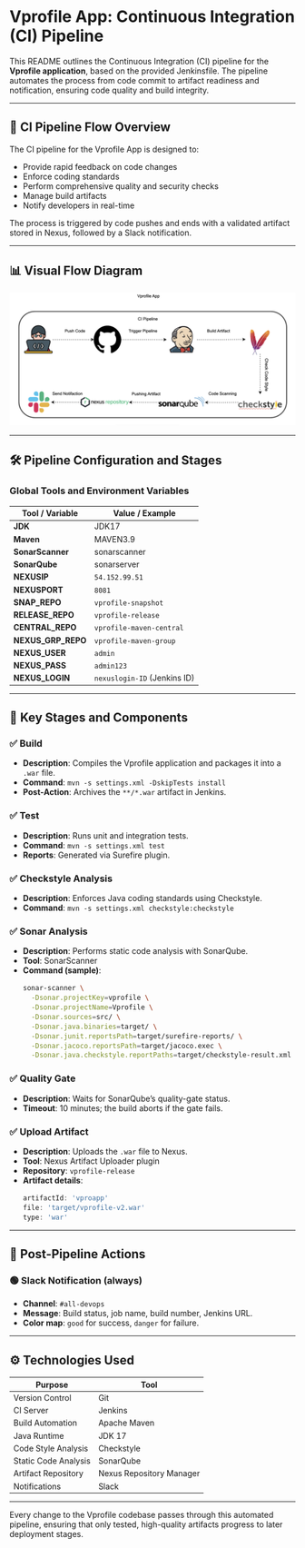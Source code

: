 
# Vprofile App: Continuous Integration (CI) Pipeline

This README outlines the Continuous Integration (CI) pipeline for the **Vprofile application**, based on the provided Jenkinsfile. The pipeline automates the process from code commit to artifact readiness and notification, ensuring code quality and build integrity.

---

## 🚀 CI Pipeline Flow Overview

The CI pipeline for the Vprofile App is designed to:

- Provide rapid feedback on code changes  
- Enforce coding standards  
- Perform comprehensive quality and security checks  
- Manage build artifacts  
- Notify developers in real-time  

The process is triggered by code pushes and ends with a validated artifact stored in Nexus, followed by a Slack notification.


---

## 📊 Visual Flow Diagram

![CI Pipeline Diagram](ci-vprofile-diagram.png) 

---

## 🛠️ Pipeline Configuration and Stages

### Global Tools and Environment Variables

| Tool / Variable | Value / Example                |
|-----------------|--------------------------------|
| **JDK**         | JDK17                          |
| **Maven**       | MAVEN3.9                       |
| **SonarScanner**| sonarscanner                   |
| **SonarQube**   | sonarserver                    |
| **NEXUSIP**     | `54.152.99.51`                 |
| **NEXUSPORT**   | `8081`                         |
| **SNAP_REPO**   | `vprofile-snapshot`            |
| **RELEASE_REPO**| `vprofile-release`             |
| **CENTRAL_REPO**| `vprofile-maven-central`       |
| **NEXUS_GRP_REPO** | `vprofile-maven-group`      |
| **NEXUS_USER**  | `admin`                        |
| **NEXUS_PASS**  | `admin123`                     |
| **NEXUS_LOGIN** | `nexuslogin-ID` (Jenkins ID)   |

---

## 🔄 Key Stages and Components

### ✅ Build
- **Description**: Compiles the Vprofile application and packages it into a `.war` file.  
- **Command**: `mvn -s settings.xml -DskipTests install`  
- **Post-Action**: Archives the `**/*.war` artifact in Jenkins.  

### ✅ Test
- **Description**: Runs unit and integration tests.  
- **Command**: `mvn -s settings.xml test`  
- **Reports**: Generated via Surefire plugin.  

### ✅ Checkstyle Analysis
- **Description**: Enforces Java coding standards using Checkstyle.  
- **Command**: `mvn -s settings.xml checkstyle:checkstyle`  

### ✅ Sonar Analysis
- **Description**: Performs static code analysis with SonarQube.  
- **Tool**: SonarScanner  
- **Command (sample)**:  
  ```bash
  sonar-scanner \
    -Dsonar.projectKey=vprofile \
    -Dsonar.projectName=Vprofile \
    -Dsonar.sources=src/ \
    -Dsonar.java.binaries=target/ \
    -Dsonar.junit.reportsPath=target/surefire-reports/ \
    -Dsonar.jacoco.reportsPath=target/jacoco.exec \
    -Dsonar.java.checkstyle.reportPaths=target/checkstyle-result.xml
  ```  

### ✅ Quality Gate
- **Description**: Waits for SonarQube’s quality-gate status.  
- **Timeout**: 10 minutes; the build aborts if the gate fails.  

### ✅ Upload Artifact
- **Description**: Uploads the `.war` file to Nexus.  
- **Tool**: Nexus Artifact Uploader plugin  
- **Repository**: `vprofile-release`  
- **Artifact details**:  
  ```groovy
  artifactId: 'vproapp'
  file: 'target/vprofile-v2.war'
  type: 'war'
  ```

---

## 🧩 Post-Pipeline Actions

### 🟢 Slack Notification (always)
- **Channel**: `#all-devops`  
- **Message**: Build status, job name, build number, Jenkins URL.  
- **Color map**: `good` for success, `danger` for failure.  

---

## ⚙️ Technologies Used

| Purpose                | Tool                         |
|------------------------|------------------------------|
| Version Control        | Git                          |
| CI Server              | Jenkins                      |
| Build Automation       | Apache Maven                 |
| Java Runtime           | JDK 17                       |
| Code Style Analysis    | Checkstyle                   |
| Static Code Analysis   | SonarQube                    |
| Artifact Repository    | Nexus Repository Manager     |
| Notifications          | Slack                        |

---

Every change to the Vprofile codebase passes through this automated pipeline, ensuring that only tested, high-quality artifacts progress to later deployment stages.
